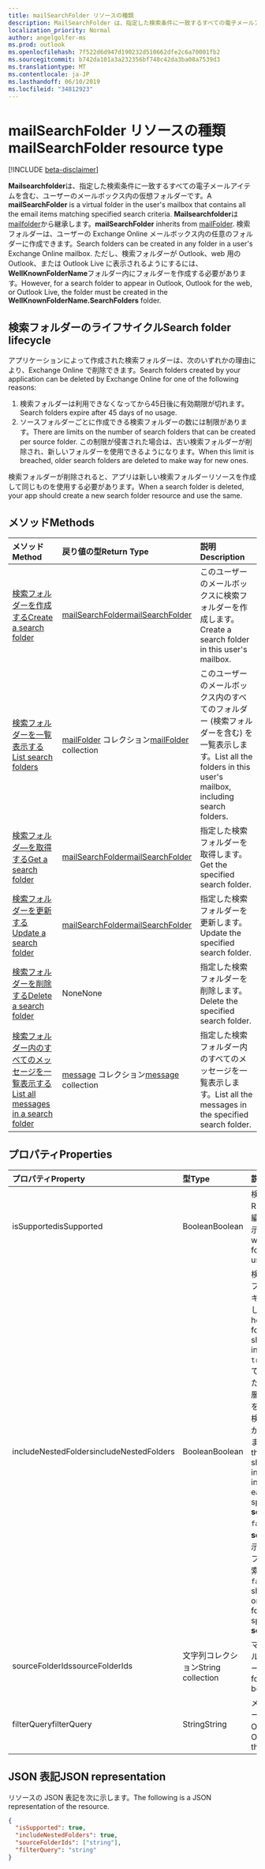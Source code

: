 ```yaml
---
title: mailSearchFolder リソースの種類
description: MailSearchFolder は、指定した検索条件に一致するすべての電子メールアイテムを含む、ユーザーのメールボックス内の仮想フォルダーです。 mailSearchFolder は mailFolder から継承します。
localization_priority: Normal
author: angelgolfer-ms
ms.prod: outlook
ms.openlocfilehash: 7f522d6d947d190232d510662dfe2c6a70001fb2
ms.sourcegitcommit: b742da101a3a232356bf748c42da3ba08a7539d3
ms.translationtype: MT
ms.contentlocale: ja-JP
ms.lasthandoff: 06/10/2019
ms.locfileid: "34812923"
---
```

# <a name="mailsearchfolder-resource-type"></a><span data-ttu-id="83232-104">mailSearchFolder リソースの種類</span><span class="sxs-lookup"><span data-stu-id="83232-104">mailSearchFolder resource type</span></span>

[!INCLUDE [beta-disclaimer](../../includes/beta-disclaimer.md)]

<span data-ttu-id="83232-105">**Mailsearchfolder**は、指定した検索条件に一致するすべての電子メールアイテムを含む、ユーザーのメールボックス内の仮想フォルダーです。</span><span class="sxs-lookup"><span data-stu-id="83232-105">A **mailSearchFolder** is a virtual folder in the user's mailbox that contains all the email items matching specified search criteria.</span></span> <span data-ttu-id="83232-106">**Mailsearchfolder**は[mailfolder](mailfolder.md)から継承します。</span><span class="sxs-lookup"><span data-stu-id="83232-106">**mailSearchFolder** inherits from [mailFolder](mailfolder.md).</span></span> <span data-ttu-id="83232-107">検索フォルダーは、ユーザーの Exchange Online メールボックス内の任意のフォルダーに作成できます。</span><span class="sxs-lookup"><span data-stu-id="83232-107">Search folders can be created in any folder in a user's Exchange Online mailbox.</span></span> <span data-ttu-id="83232-108">ただし、検索フォルダーが Outlook、web 用の Outlook、または Outlook Live に表示されるようにするには、 **WellKnownFolderName**フォルダー内にフォルダーを作成する必要があります。</span><span class="sxs-lookup"><span data-stu-id="83232-108">However, for a search folder to appear in Outlook, Outlook for the web, or Outlook Live, the folder must be created in the **WellKnownFolderName.SearchFolders** folder.</span></span> 

## <a name="search-folder-lifecycle"></a><span data-ttu-id="83232-109">検索フォルダーのライフサイクル</span><span class="sxs-lookup"><span data-stu-id="83232-109">Search folder lifecycle</span></span>

<span data-ttu-id="83232-110">アプリケーションによって作成された検索フォルダーは、次のいずれかの理由により、Exchange Online で削除できます。</span><span class="sxs-lookup"><span data-stu-id="83232-110">Search folders created by your application can be deleted by Exchange Online for one of the following reasons:</span></span>

1.  <span data-ttu-id="83232-111">検索フォルダーは利用できなくなってから45日後に有効期限が切れます。</span><span class="sxs-lookup"><span data-stu-id="83232-111">Search folders expire after 45 days of no usage.</span></span> 
2.  <span data-ttu-id="83232-112">ソースフォルダーごとに作成できる検索フォルダーの数には制限があります。</span><span class="sxs-lookup"><span data-stu-id="83232-112">There are limits on the number of search folders that can be created per source folder.</span></span> <span data-ttu-id="83232-113">この制限が侵害された場合は、古い検索フォルダーが削除され、新しいフォルダーを使用できるようになります。</span><span class="sxs-lookup"><span data-stu-id="83232-113">When this limit is breached, older search folders are deleted to make way for new ones.</span></span> 

<span data-ttu-id="83232-114">検索フォルダーが削除されると、アプリは新しい検索フォルダーリソースを作成して同じものを使用する必要があります。</span><span class="sxs-lookup"><span data-stu-id="83232-114">When a search folder is deleted, your app should create a new search folder resource and use the same.</span></span>


## <a name="methods"></a><span data-ttu-id="83232-115">メソッド</span><span class="sxs-lookup"><span data-stu-id="83232-115">Methods</span></span>

| <span data-ttu-id="83232-116">メソッド</span><span class="sxs-lookup"><span data-stu-id="83232-116">Method</span></span> | <span data-ttu-id="83232-117">戻り値の型</span><span class="sxs-lookup"><span data-stu-id="83232-117">Return Type</span></span>  | <span data-ttu-id="83232-118">説明</span><span class="sxs-lookup"><span data-stu-id="83232-118">Description</span></span> |
|:---------------|:--------|:----------|
| [<span data-ttu-id="83232-119">検索フォルダーを作成する</span><span class="sxs-lookup"><span data-stu-id="83232-119">Create a search folder</span></span>](../api/mailsearchfolder-post.md) | [<span data-ttu-id="83232-120">mailSearchFolder</span><span class="sxs-lookup"><span data-stu-id="83232-120">mailSearchFolder</span></span>](mailsearchfolder.md) | <span data-ttu-id="83232-121">このユーザーのメールボックスに検索フォルダーを作成します。</span><span class="sxs-lookup"><span data-stu-id="83232-121">Create a search folder in this user's mailbox.</span></span> |
| [<span data-ttu-id="83232-122">検索フォルダーを一覧表示する</span><span class="sxs-lookup"><span data-stu-id="83232-122">List search folders</span></span>](../api/mailfolder-list-childfolders.md) | <span data-ttu-id="83232-123">[mailFolder](mailfolder.md) コレクション</span><span class="sxs-lookup"><span data-stu-id="83232-123">[mailFolder](mailfolder.md) collection</span></span> | <span data-ttu-id="83232-124">このユーザーのメールボックス内のすべてのフォルダー (検索フォルダーを含む) を一覧表示します。</span><span class="sxs-lookup"><span data-stu-id="83232-124">List all the folders in this user's mailbox, including search folders.</span></span> |
| [<span data-ttu-id="83232-125">検索フォルダ―を取得する</span><span class="sxs-lookup"><span data-stu-id="83232-125">Get a search folder</span></span>](../api/mailfolder-get.md) | [<span data-ttu-id="83232-126">mailSearchFolder</span><span class="sxs-lookup"><span data-stu-id="83232-126">mailSearchFolder</span></span>](mailsearchfolder.md) | <span data-ttu-id="83232-127">指定した検索フォルダーを取得します。</span><span class="sxs-lookup"><span data-stu-id="83232-127">Get the specified search folder.</span></span> |
| [<span data-ttu-id="83232-128">検索フォルダーを更新する</span><span class="sxs-lookup"><span data-stu-id="83232-128">Update a search folder</span></span>](../api/mailsearchfolder-update.md) | [<span data-ttu-id="83232-129">mailSearchFolder</span><span class="sxs-lookup"><span data-stu-id="83232-129">mailSearchFolder</span></span>](mailsearchfolder.md) | <span data-ttu-id="83232-130">指定した検索フォルダーを更新します。</span><span class="sxs-lookup"><span data-stu-id="83232-130">Update the specified search folder.</span></span> |
| [<span data-ttu-id="83232-131">検索フォルダーを削除する</span><span class="sxs-lookup"><span data-stu-id="83232-131">Delete a search folder</span></span>](../api/mailfolder-delete.md) | <span data-ttu-id="83232-132">None</span><span class="sxs-lookup"><span data-stu-id="83232-132">None</span></span> | <span data-ttu-id="83232-133">指定した検索フォルダーを削除します。</span><span class="sxs-lookup"><span data-stu-id="83232-133">Delete the specified search folder.</span></span> |
| [<span data-ttu-id="83232-134">検索フォルダー内のすべてのメッセージを一覧表示する</span><span class="sxs-lookup"><span data-stu-id="83232-134">List all messages in a search folder</span></span>](../api/mailfolder-list-messages.md) | <span data-ttu-id="83232-135">[message](message.md) コレクション</span><span class="sxs-lookup"><span data-stu-id="83232-135">[message](message.md) collection</span></span> | <span data-ttu-id="83232-136">指定した検索フォルダー内のすべてのメッセージを一覧表示します。</span><span class="sxs-lookup"><span data-stu-id="83232-136">List all the messages in the specified search folder.</span></span> |

## <a name="properties"></a><span data-ttu-id="83232-137">プロパティ</span><span class="sxs-lookup"><span data-stu-id="83232-137">Properties</span></span>

| <span data-ttu-id="83232-138">プロパティ</span><span class="sxs-lookup"><span data-stu-id="83232-138">Property</span></span> | <span data-ttu-id="83232-139">型</span><span class="sxs-lookup"><span data-stu-id="83232-139">Type</span></span> | <span data-ttu-id="83232-140">説明</span><span class="sxs-lookup"><span data-stu-id="83232-140">Description</span></span> |
|:---------------|:--------|:----------|
| <span data-ttu-id="83232-141">isSupported</span><span class="sxs-lookup"><span data-stu-id="83232-141">isSupported</span></span> | <span data-ttu-id="83232-142">Boolean</span><span class="sxs-lookup"><span data-stu-id="83232-142">Boolean</span></span> | <span data-ttu-id="83232-143">検索フォルダーが REST Api を使用して編集可能かどうかを示します。</span><span class="sxs-lookup"><span data-stu-id="83232-143">Indicates whether a search folder is editable using REST APIs.</span></span> |
| <span data-ttu-id="83232-144">includeNestedFolders</span><span class="sxs-lookup"><span data-stu-id="83232-144">includeNestedFolders</span></span> | <span data-ttu-id="83232-145">Boolean</span><span class="sxs-lookup"><span data-stu-id="83232-145">Boolean</span></span> | <span data-ttu-id="83232-146">検索でメールボックスフォルダー階層をスキャンする方法を示します。</span><span class="sxs-lookup"><span data-stu-id="83232-146">Indicates how the mailbox folder hierarchy should be traversed in the search.</span></span> <span data-ttu-id="83232-147">`true`**sourceFolderIds**で明示的に指定された各フォルダーの階層内に子フォルダーを含めるには、詳細検索を実行する必要があることを意味します。</span><span class="sxs-lookup"><span data-stu-id="83232-147">`true` means that a deep search should be done to include child folders in the hierarchy of each folder explicitly specified in **sourceFolderIds**.</span></span> <span data-ttu-id="83232-148">`false`は、 **sourceFolderIds**で明示的に指定された各フォルダーの浅い検索を意味します。</span><span class="sxs-lookup"><span data-stu-id="83232-148">`false` means a shallow search of only each of the folders explicitly specified in **sourceFolderIds**.</span></span> |
| <span data-ttu-id="83232-149">sourceFolderIds</span><span class="sxs-lookup"><span data-stu-id="83232-149">sourceFolderIds</span></span> | <span data-ttu-id="83232-150">文字列コレクション</span><span class="sxs-lookup"><span data-stu-id="83232-150">String collection</span></span> | <span data-ttu-id="83232-151">マイニングするメールボックスフォルダー。</span><span class="sxs-lookup"><span data-stu-id="83232-151">The mailbox folders that should be mined.</span></span> |
| <span data-ttu-id="83232-152">filterQuery</span><span class="sxs-lookup"><span data-stu-id="83232-152">filterQuery</span></span> | <span data-ttu-id="83232-153">String</span><span class="sxs-lookup"><span data-stu-id="83232-153">String</span></span> | <span data-ttu-id="83232-154">メッセージをフィルター処理するための OData クエリ。</span><span class="sxs-lookup"><span data-stu-id="83232-154">The OData query to filter the messages.</span></span> |

## <a name="json-representation"></a><span data-ttu-id="83232-155">JSON 表記</span><span class="sxs-lookup"><span data-stu-id="83232-155">JSON representation</span></span>

<span data-ttu-id="83232-156">リソースの JSON 表記を次に示します。</span><span class="sxs-lookup"><span data-stu-id="83232-156">The following is a JSON representation of the resource.</span></span>

<!-- {
  "blockType": "resource",
  "@odata.type": "microsoft.graph.mailSearchFolder"
}-->

```json
{
  "isSupported": true,
  "includeNestedFolders": true,
  "sourceFolderIds": ["string"],
  "filterQuery": "string"
}

```

<!-- uuid: 8fcb5dbc-d5aa-4681-8e31-b001d5168d79
2018-01-23 14:57:30 UTC -->
<!--
{
  "type": "#page.annotation",
  "description": "mailSearchFolder resource",
  "keywords": "",
  "section": "documentation",
  "tocPath": "",
  "suppressions": []
}
-->
